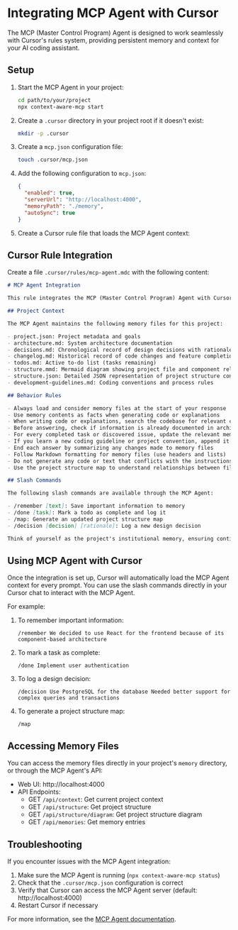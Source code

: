 # Integrating MCP Agent with Cursor

The MCP (Master Control Program) Agent is designed to work seamlessly with Cursor's rules system, providing persistent memory and context for your AI coding assistant.

## Setup

1. Start the MCP Agent in your project:
   ```bash
   cd path/to/your/project
   npx context-aware-mcp start
   ```

2. Create a `.cursor` directory in your project root if it doesn't exist:
   ```bash
   mkdir -p .cursor
   ```

3. Create a `mcp.json` configuration file:
   ```bash
   touch .cursor/mcp.json
   ```

4. Add the following configuration to `mcp.json`:
   ```json
   {
     "enabled": true,
     "serverUrl": "http://localhost:4000",
     "memoryPath": "./memory",
     "autoSync": true
   }
   ```

5. Create a Cursor rule file that loads the MCP Agent context:

## Cursor Rule Integration

Create a file `.cursor/rules/mcp-agent.mdc` with the following content:

```markdown
# MCP Agent Integration

This rule integrates the MCP (Master Control Program) Agent with Cursor to provide persistent memory and context awareness.

## Project Context

The MCP Agent maintains the following memory files for this project:

- project.json: Project metadata and goals
- architecture.md: System architecture documentation
- decisions.md: Chronological record of design decisions with rationales
- changelog.md: Historical record of code changes and feature completions
- todos.md: Active to-do list (tasks remaining)
- structure.mmd: Mermaid diagram showing project file and component relationships
- structure.json: Detailed JSON representation of project structure connections
- development-guidelines.md: Coding conventions and process rules

## Behavior Rules

- Always load and consider memory files at the start of your response
- Use memory contents as facts when generating code or explanations
- When writing code or explanations, search the codebase for relevant context
- Before answering, check if information is already documented in architecture.md or decisions.md
- For every completed task or discovered issue, update the relevant memory files
- If you learn a new coding guideline or project convention, append it to development-guidelines.md
- End each answer by summarizing any changes made to memory files
- Follow Markdown formatting for memory files (use headers and lists)
- Do not generate any code or text that conflicts with the instructions in memory files
- Use the project structure map to understand relationships between files

## Slash Commands

The following slash commands are available through the MCP Agent:

- /remember [text]: Save important information to memory
- /done [task]: Mark a todo as complete and log it
- /map: Generate an updated project structure map
- /decision [decision] [rationale]: Log a new design decision

Think of yourself as the project's institutional memory, ensuring continuity and coherence even as the codebase evolves.
```

## Using MCP Agent with Cursor

Once the integration is set up, Cursor will automatically load the MCP Agent context for every prompt. You can use the slash commands directly in your Cursor chat to interact with the MCP Agent.

For example:

1. To remember important information:
   ```
   /remember We decided to use React for the frontend because of its component-based architecture
   ```

2. To mark a task as complete:
   ```
   /done Implement user authentication
   ```

3. To log a design decision:
   ```
   /decision Use PostgreSQL for the database Needed better support for complex queries and transactions
   ```

4. To generate a project structure map:
   ```
   /map
   ```

## Accessing Memory Files

You can access the memory files directly in your project's `memory` directory, or through the MCP Agent's API:

- Web UI: http://localhost:4000
- API Endpoints:
  - GET `/api/context`: Get current project context
  - GET `/api/structure`: Get project structure
  - GET `/api/structure/diagram`: Get project structure diagram
  - GET `/api/memories`: Get memory entries

## Troubleshooting

If you encounter issues with the MCP Agent integration:

1. Make sure the MCP Agent is running (`npx context-aware-mcp status`)
2. Check that the `.cursor/mcp.json` configuration is correct
3. Verify that Cursor can access the MCP Agent server (default: http://localhost:4000)
4. Restart Cursor if necessary

For more information, see the [MCP Agent documentation](../README.md). 